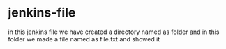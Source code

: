 # jenkins-file
in this jenkins file we have created a directory named as folder and in this folder we made a file named as file.txt and showed it
